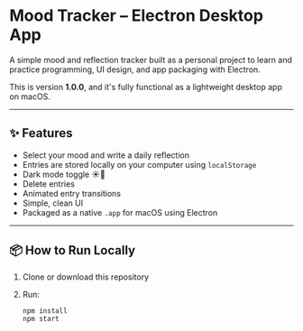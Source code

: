 # Mood Tracker – Electron Desktop App

A simple mood and reflection tracker built as a personal project to learn and practice programming, UI design, and app packaging with Electron.

This is version **1.0.0**, and it's fully functional as a lightweight desktop app on macOS.

---

## ✨ Features

- Select your mood and write a daily reflection
- Entries are stored locally on your computer using `localStorage`
- Dark mode toggle ☀️🌙
- Delete entries
- Animated entry transitions
- Simple, clean UI
- Packaged as a native `.app` for macOS using Electron

---

## 📦 How to Run Locally

1. Clone or download this repository
2. Run:

   ```bash
   npm install
   npm start
